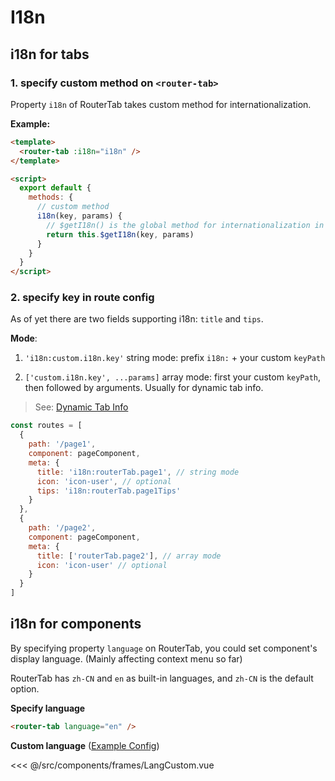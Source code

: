 # I18n

## i18n for tabs

### 1. specify custom method on `<router-tab>`

Property `i18n` of RouterTab takes custom method for internationalization.

<doc-links api="#i18n" demo="/i18n/" />

**Example:**

```html {2,9}
<template>
  <router-tab :i18n="i18n" />
</template>

<script>
  export default {
    methods: {
      // custom method
      i18n(key, params) {
        // $getI18n() is the global method for internationalization in real projects
        return this.$getI18n(key, params)
      }
    }
  }
</script>
```

### 2. specify key in route config

As of yet there are two fields supporting i18n: `title` and `tips`.

**Mode**:

1. `'i18n:custom.i18n.key'` string mode: prefix `i18n:` + your custom `keyPath`

2. `['custom.i18n.key', ...params]` array mode: first your custom `keyPath`, then followed by arguments. Usually for dynamic tab info.

> See: [Dynamic Tab Info](../advanced/dynamic-tab-info.md#动态页签)

```javascript {6,8,15}
const routes = [
  {
    path: '/page1',
    component: pageComponent,
    meta: {
      title: 'i18n:routerTab.page1', // string mode
      icon: 'icon-user', // optional
      tips: 'i18n:routerTab.page1Tips'
    }
  },
  {
    path: '/page2',
    component: pageComponent,
    meta: {
      title: ['routerTab.page2'], // array mode
      icon: 'icon-user' // optional
    }
  }
]
```

## i18n for components

By specifying property `language` on RouterTab, you could set component's display language. (Mainly affecting context menu so far)

RouterTab has `zh-CN` and `en` as built-in languages, and `zh-CN` is the default option.

<doc-links api="#language" demo="/lang-en/" />

**Specify language**

```html
<router-tab language="en" />
```

**Custom language** ([Example Config](https://github.com/bhuh12/vue-router-tab/blob/master/lib/config/lang/en.js))

<<< @/src/components/frames/LangCustom.vue

<!-- {2,10} -->
